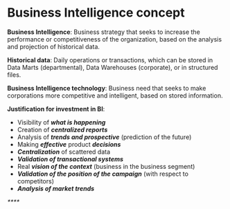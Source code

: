# Business Intelligence concept

**Business Intelligence**: Business strategy that seeks to increase the performance or competitiveness of the organization, based on the analysis and projection of historical data.

**Historical data**: Daily operations or transactions, which can be stored in Data Marts (departmental), Data Warehouses (corporate), or in structured files.

**Business Intelligence technology**: Business need that seeks to make corporations more competitive and intelligent, based on stored information.

**Justification for investment in BI**:

* Visibility of _**what is happening**_
* Creation of _**centralized reports**_
* Analysis of _**trends and prospective**_ (prediction of the future)
* Making _**effective**_ product _**decisions**_
* _**Centralization**_ of scattered data
* _**Validation of transactional systems**_
* Real _**vision of the context**_ (business in the business segment)
* _**Validation of the position of the campaign**_ (with respect to competitors)
* _**Analysis of market trends**_

_****_
